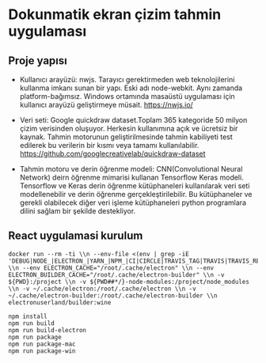# Dokunmatik ekran çizim tahmin uygulaması

## Proje yapısı

* Kullanıcı arayüzü: nwjs. Tarayıcı gerektirmeden web teknolojilerini kullanma imkanı sunan bir yapı. Eski adı node-webkit. Aynı zamanda platform-bağımsız. Windows ortamında masaüstü uygulaması için kullanıcı arayüzü geliştirmeye müsait. 
https://nwjs.io/

* Veri seti: Google quickdraw dataset.Toplam 365 kategoride 50 milyon çizim verisinden oluşuyor. Herkesin kullanımına açık ve ücretsiz bir kaynak. Tahmin motorunun geliştirilmesinde tahmin kabiliyeti test edilerek bu verilerin bir kısmı veya tamamı kullanılabilir.
https://github.com/googlecreativelab/quickdraw-dataset

* Tahmin motoru ve derin öğrenme modeli: CNN(Convolutional Neural Network) deirn öğrenme mimarisi kullanan Tensorflow Keras modeli. Tensorflow ve Keras derin öğrenme kütüphaneleri kullanılarak veri seti modellenebilir ve derin öğrenme gerçekleştirilebilir. Bu kütüphaneler ve gerekli olabilecek diğer veri işleme kütüphaneleri python programlara dilini sağlam bir şekilde destekliyor.

## React uygulamasi kurulum
```
docker run --rm -ti \\n --env-file <(env | grep -iE 'DEBUG|NODE_|ELECTRON_|YARN_|NPM_|CI|CIRCLE|TRAVIS_TAG|TRAVIS|TRAVIS_REPO_|TRAVIS_BUILD_|TRAVIS_BRANCH|TRAVIS_PULL_REQUEST_|APPVEYOR_|CSC_|GH_|GITHUB_|BT_|AWS_|STRIP|BUILD_') \\n --env ELECTRON_CACHE="/root/.cache/electron" \\n --env ELECTRON_BUILDER_CACHE="/root/.cache/electron-builder" \\n -v ${PWD}:/project \\n -v ${PWD##*/}-node-modules:/project/node_modules \\n -v ~/.cache/electron:/root/.cache/electron \\n -v ~/.cache/electron-builder:/root/.cache/electron-builder \\n electronuserland/builder:wine

npm install
npm run build
npm run build-electron
npm run package
npm run package-mac
npm run package-win
```
